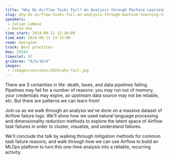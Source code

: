 ```yaml
---
title: "Why Do Airflow Tasks Fail? An Analysis through Machine Learning Techniques"
slug: why-do-airflow-tasks-fail-an-analysis-through-machine-learning-techniques
speakers:
 - Julian LaNeve
 - David Xue
time_start: 2024-09-11 12:30:00
time_end: 2024-09-11 13:15:00
room: Georgian
track: Best practices
day: 20242
timeslot: 57
gridarea: "8/5/10/6"
images: 
 - /images/sessions/2024/why-fail.jpg
---
```


There are 3 certainties in life: death, taxes, and data pipelines failing. Pipelines may fail for a number of reasons: you may run out of memory, your credentials may expire, an upstream data source may not be reliable, etc. But there are patterns we can learn from!
 
 
 
 Join us as we walk through an analysis we've done on a massive dataset of Airflow failure logs. We'll show how we used natural language processing and dimensionality reduction methods to explore the latent space of Airflow task failures in order to cluster, visualize, and understand failures.
 
 
 
 We'll conclude the talk by walking through mitigation methods for common task failure reasons, and walk through how we can use Airflow to build an MLOps platform to turn this one-time analysis into a reliable, recurring activity.